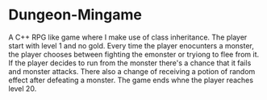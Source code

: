# Dungeon-Mingame
A C++ RPG like game where I make use of class inheritance.
The player start with level 1 and no gold.
Every time the player enocunters a monster, the player chooses between fighting the emonster or tryiong to flee from it.
If the player decides to run from the monster there's a chance that it fails and monster attacks.
There also a change of receiving a potion of random effect after defeating a monster.
The game ends whne the player reaches level 20.

